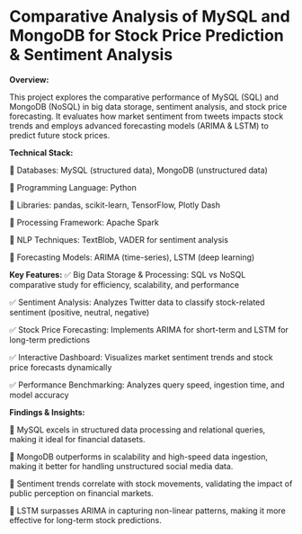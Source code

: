 # Comparative Analysis of MySQL and MongoDB for Stock Price Prediction & Sentiment Analysis

**Overview:**

This project explores the comparative performance of MySQL (SQL) and MongoDB (NoSQL) in big data storage, sentiment analysis, and stock price forecasting. It evaluates how market sentiment from tweets impacts stock trends and employs advanced forecasting models (ARIMA & LSTM) to predict future stock prices.

**Technical Stack:**

🔹 Databases: MySQL (structured data), MongoDB (unstructured data)

🔹 Programming Language: Python

🔹 Libraries: pandas, scikit-learn, TensorFlow, Plotly Dash

🔹 Processing Framework: Apache Spark

🔹 NLP Techniques: TextBlob, VADER for sentiment analysis

🔹 Forecasting Models: ARIMA (time-series), LSTM (deep learning)

**Key Features:**
✅ Big Data Storage & Processing: SQL vs NoSQL comparative study for efficiency, scalability, and performance

✅ Sentiment Analysis: Analyzes Twitter data to classify stock-related sentiment (positive, neutral, negative)

✅ Stock Price Forecasting: Implements ARIMA for short-term and LSTM for long-term predictions

✅ Interactive Dashboard: Visualizes market sentiment trends and stock price forecasts dynamically

✅ Performance Benchmarking: Analyzes query speed, ingestion time, and model accuracy

**Findings & Insights:**

📌 MySQL excels in structured data processing and relational queries, making it ideal for financial datasets.

📌 MongoDB outperforms in scalability and high-speed data ingestion, making it better for handling unstructured social media data.

📌 Sentiment trends correlate with stock movements, validating the impact of public perception on financial markets.

📌 LSTM surpasses ARIMA in capturing non-linear patterns, making it more effective for long-term stock predictions.
